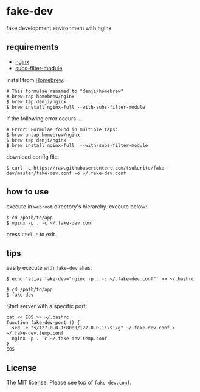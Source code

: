 # fake-dev

fake development environment with nginx

## requirements

- [nginx](http://nginx.org/)
- [subs-filter-module](https://github.com/yaoweibin/ngx_http_substitutions_filter_module)

install from [Homebrew](http://brew.sh/):

```console
# This formulae renamed to "denji/homebrew"
# brew tap homebrew/nginx
$ brew tap denji/nginx
$ brew install nginx-full --with-subs-filter-module
```

If the following error occurs ...
```console
# Error: Formulae found in multiple taps:
$ brew untap homebrew/nginx
$ brew tap denji/nginx
$ brew install nginx-full  --with-subs-filter-module
```

download config file:

```console
$ curl -L https://raw.githubusercontent.com/tsukurite/fake-dev/master/fake-dev.conf -o ~/.fake-dev.conf
```

## how to use

execute in `webroot` directory's hierarchy. execute below:

```console
$ cd /path/to/app
$ nginx -p . -c ~/.fake-dev.conf
```

press `Ctrl-c` to exit.

## tips

easily execute with `fake-dev` alias:

```console
$ echo 'alias fake-dev="nginx -p . -c ~/.fake-dev.conf"' >> ~/.bashrc
```

```console
$ cd /path/to/app
$ fake-dev
```

Start server with a specific port:
```console
cat << EOS >> ~/.bashrc
function fake-dev-port () {
  sed -e "s/127.0.0.1:8080/127.0.0.1:\$1/g" ~/.fake-dev.conf > ~/.fake-dev.temp.conf
  nginx -p . -c ~/.fake-dev.temp.conf
}
EOS
```


## License

The MIT license. Please see top of `fake-dev.conf`.

